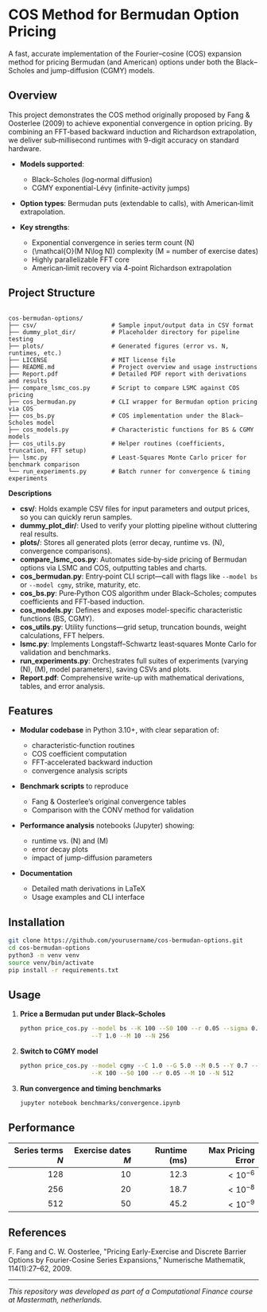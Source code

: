 
# COS Method for Bermudan Option Pricing

A fast, accurate implementation of the Fourier–cosine (COS) expansion method for pricing Bermudan (and American) options under both the Black–Scholes and jump-diffusion (CGMY) models.

## Overview

This project demonstrates the COS method originally proposed by Fang & Oosterlee (2009) to achieve exponential convergence in option pricing. By combining an FFT‐based backward induction and Richardson extrapolation, we deliver sub‐millisecond runtimes with 9-digit accuracy on standard hardware.

- **Models supported**:  
  - Black–Scholes (log‐normal diffusion)  
  - CGMY exponential-Lévy (infinite-activity jumps)

- **Option types**: Bermudan puts (extendable to calls), with American‐limit extrapolation.

- **Key strengths**:  
  - Exponential convergence in series term count \(N\)  
  - \(\mathcal{O}(M N\log N)\) complexity (M = number of exercise dates)  
  - Highly parallelizable FFT core  
  - American‐limit recovery via 4-point Richardson extrapolation

## Project Structure

```

cos-bermudan-options/
├── csv/                     # Sample input/output data in CSV format
├── dummy_plot_dir/          # Placeholder directory for pipeline testing
├── plots/                   # Generated figures (error vs. N, runtimes, etc.)
├── LICENSE                  # MIT license file
├── README.md                # Project overview and usage instructions
├── Report.pdf               # Detailed PDF report with derivations and results
├── compare_lsmc_cos.py      # Script to compare LSMC against COS pricing
├── cos_bermudan.py          # CLI wrapper for Bermudan option pricing via COS
├── cos_bs.py                # COS implementation under the Black–Scholes model
├── cos_models.py            # Characteristic functions for BS & CGMY models
├── cos_utils.py             # Helper routines (coefficients, truncation, FFT setup)
├── lsmc.py                  # Least‐Squares Monte Carlo pricer for benchmark comparison
└── run_experiments.py       # Batch runner for convergence & timing experiments

```

**Descriptions**  
- **csv/**: Holds example CSV files for input parameters and output prices, so you can quickly rerun samples.  
- **dummy_plot_dir/**: Used to verify your plotting pipeline without cluttering real results.  
- **plots/**: Stores all generated plots (error decay, runtime vs. \(N\), convergence comparisons).  
- **compare_lsmc_cos.py**: Automates side‐by‐side pricing of Bermudan options via LSMC and COS, outputting tables and charts.  
- **cos_bermudan.py**: Entry‐point CLI script—call with flags like `--model bs` or `--model cgmy`, strike, maturity, etc.  
- **cos_bs.py**: Pure‐Python COS algorithm under Black–Scholes; computes coefficients and FFT‐based induction.  
- **cos_models.py**: Defines and exposes model-specific characteristic functions (BS, CGMY).  
- **cos_utils.py**: Utility functions—grid setup, truncation bounds, weight calculations, FFT helpers.  
- **lsmc.py**: Implements Longstaff–Schwartz least‐squares Monte Carlo for validation and benchmarks.  
- **run_experiments.py**: Orchestrates full suites of experiments (varying \(N\), \(M\), model parameters), saving CSVs and plots.  
- **Report.pdf**: Comprehensive write-up with mathematical derivations, tables, and error analysis.  


## Features

- **Modular codebase** in Python 3.10+, with clear separation of:  
  - characteristic‐function routines  
  - COS coefficient computation  
  - FFT‐accelerated backward induction  
  - convergence analysis scripts

- **Benchmark scripts** to reproduce  
  - Fang & Oosterlee’s original convergence tables  
  - Comparison with the CONV method for validation

- **Performance analysis** notebooks (Jupyter) showing:  
  - runtime vs. \(N\) and \(M\)  
  - error decay plots  
  - impact of jump-diffusion parameters

- **Documentation**  
  - Detailed math derivations in LaTeX  
  - Usage examples and CLI interface

## Installation

```bash
git clone https://github.com/yourusername/cos-bermudan-options.git
cd cos-bermudan-options
python3 -m venv venv
source venv/bin/activate
pip install -r requirements.txt
````

## Usage

1. **Price a Bermudan put under Black–Scholes**

   ```bash
   python price_cos.py --model bs --K 100 --S0 100 --r 0.05 --sigma 0.2 \
                       --T 1.0 --M 10 --N 256
   ```

2. **Switch to CGMY model**

   ```bash
   python price_cos.py --model cgmy --C 1.0 --G 5.0 --M 0.5 --Y 0.7 --T 1.0 \
                       --K 100 --S0 100 --r 0.05 --M 10 --N 512
   ```

3. **Run convergence and timing benchmarks**

   ```bash
   jupyter notebook benchmarks/convergence.ipynb
   ```

## Performance

| Series terms $N$ | Exercise dates $M$ | Runtime (ms) | Max Pricing Error |
| ---------------: | -----------------: | -----------: | ----------------: |
|              128 |                 10 |         12.3 |        $<10^{-6}$ |
|              256 |                 20 |         18.7 |        $<10^{-8}$ |
|              512 |                 50 |         45.2 |        $<10^{-9}$ |

## References

F. Fang and C. W. Oosterlee, "Pricing Early-Exercise and Discrete Barrier Options by
Fourier-Cosine Series Expansions," Numerische Mathematik, 114(1):27–62, 2009.

---

 *This repository was developed as part of a Computational Finance course at Mastermath, netherlands.*

